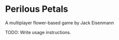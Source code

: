 
# Perilous Petals

A multiplayer flower-based game by Jack Eisenmann

TODO: Write usage instructions.


